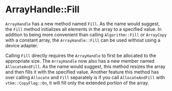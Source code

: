# ArrayHandle::Fill

`ArrayHandle` has a new method named `Fill`. As the name would suggest, the
`Fill` method initializes all elements in the array to a specified value.
In addition to being more convenient than calling `Algorithm::Fill` or
`ArrayCopy` with a constant array, the `ArrayHandle::Fill` can be used
without using a device adapter.

Calling `Fill` directly requires the `ArrayHandle` to first be allocated to
the appropriate size. The `ArrayHandle` now also has a new member named
`AllocateAndFill`. As the name would suggest, this method resizes the array
and then fills it with the specified value. Another feature this method has
over calling `Allocate` and `Fill` separately is if you call
`AllocateAndFill` with `vtkm::CopyFlag::On`, it will fill only the extended
portion of the array.

